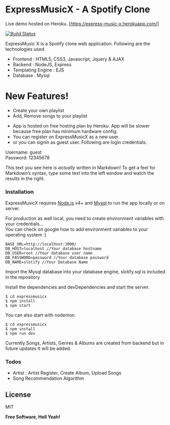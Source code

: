 <h1 class="code-line" data-line-start=0 data-line-end=1 ><a id="ExpressMusicX__A_Spotify_Clone_0"></a>ExpressMusicX - A Spotify Clone</h1>

<p class="has-line-data" data-line-start="19" data-line-end="20">Live demo hosted on Heroku. [<a href="https://express-music-x.herokuapp.com/">https://express-music-x.herokuapp.com/</a>]</p>

<p class="has-line-data" data-line-start="4" data-line-end="5"><a href="#"><img src="https://travis-ci.org/joemccann/dillinger.svg?branch=master" alt="Build Status"></a></p>
<p class="has-line-data" data-line-start="6" data-line-end="7">ExpressMusic X is a Spotify clone web application. Following are the technologies used</p>
<ul>
<li class="has-line-data" data-line-start="8" data-line-end="9">Frontend : HTML5, CSS3, Javascript, Jquery &amp; AJAX</li>
<li class="has-line-data" data-line-start="9" data-line-end="10">Backend : NodeJS, Express</li>
<li class="has-line-data" data-line-start="10" data-line-end="12">Templating Engine : EJS</li>
<li class="has-line-data" data-line-start="10" data-line-end="12">Database : Mysql</li>
</ul>
<h1 class="code-line" data-line-start=12 data-line-end=13 ><a id="New_Features_12"></a>New Features!</h1>
<ul>
<li class="has-line-data" data-line-start="14" data-line-end="15">Create your own playlist</li>
<li class="has-line-data" data-line-start="15" data-line-end="16">Add, Remove songs to your playlist</li>
</ul>

<ul>
<li class="has-line-data" data-line-start="20" data-line-end="21">App is hosted on free hosting plan by Heroku. App will be slower because free plan has minimum hardware config.</li>
<li class="has-line-data" data-line-start="21" data-line-end="22">You can register on ExpressMusicX as a new user.</li>
<li class="has-line-data" data-line-start="22" data-line-end="24">or you can signin as guest user. Following are login credentials.</li>
</ul>
<p class="has-line-data" data-line-start="24" data-line-end="26">Username: guest<br>
Password: 12345678</p>
<p class="has-line-data" data-line-start="27" data-line-end="28">This text you see here is <em>actually</em> written in Markdown! To get a feel for Markdown’s syntax, type some text into the left window and watch the results in the right.</p>
<h3 class="code-line" data-line-start=29 data-line-end=30 ><a id="Installation_29"></a>Installation</h3>
<p class="has-line-data" data-line-start="31" data-line-end="32">ExpressMusicX requires <a href="https://nodejs.org/">Node.js</a> v4+ and <a href="https://www.mysql.com/">Mysql</a> to run the app locally or on server.</p>
<p class="has-line-data" data-line-start="33" data-line-end="35">For production as well local, you need to create environment variables with your credentials…<br>
You can check on google how to add environment variables to your operating system :)</p>
<pre><code class="has-line-data" data-line-start="36" data-line-end="42" class="language-sh">BASE_URL=http://localhost:<span class="hljs-number">3000</span>/
DB_HOST=localhost //Your database hostname
DB_USER=root //Your database user name
DB_PASSWORD=password //Your database password
DB_NAME=slotify //Your Database Name
</code></pre>
<p class="has-line-data" data-line-start="43" data-line-end="44">Import the Mysql database into your database engine, slotify.sql is included in the repository</p>
<p class="has-line-data" data-line-start="45" data-line-end="46">Install the dependencies and devDependencies and start the server.</p>
<pre><code class="has-line-data" data-line-start="47" data-line-end="51" class="language-sh">$ <span class="hljs-built_in">cd</span> expressmusicx
$ npm install
$ npm start
</code></pre>
<p class="has-line-data" data-line-start="52" data-line-end="53">You can also start with nodemon.</p>
<pre><code class="has-line-data" data-line-start="54" data-line-end="58" class="language-sh">$ <span class="hljs-built_in">cd</span> expressmusicx
$ npm install
$ npm run dev
</code></pre>
<p class="has-line-data" data-line-start="59" data-line-end="60">Currently Songs, Artists, Genres &amp; Albums are created from backend but in future updates It will be added.</p>
<h3 class="code-line" data-line-start=60 data-line-end=61 ><a id="Todos_60"></a>Todos</h3>
<ul>
<li class="has-line-data" data-line-start="62" data-line-end="63">Artist : Artist Register, Create Album, Upload Songs</li>
<li class="has-line-data" data-line-start="63" data-line-end="65">Song Recommendation Algorithm</li>
</ul>
<h2 class="code-line" data-line-start=65 data-line-end=67 ><a id="License_65"></a>License</h2>
<p class="has-line-data" data-line-start="68" data-line-end="69">MIT</p>
<p class="has-line-data" data-line-start="71" data-line-end="72"><strong>Free Software, Hell Yeah!</strong></p>
